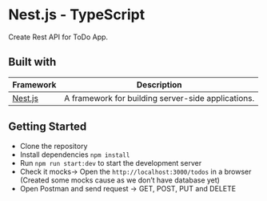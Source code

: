 # Nest.js - TypeScript

Create Rest API for ToDo App.

## Built with

| Framework                                         | Description                                             |
| ------------------------------------------------- | ------------------------------------------------------- |
| [Nest.js](https://www.npmjs.com/package/nest)     | A framework for building server-side applications.      |

## Getting Started

- Clone the repository
- Install dependencies `npm install`
- Run `npm run start:dev` to start the development server
- Check it mocks-> Open the `http://localhost:3000/todos` in a browser (Created some mocks cause as we don’t have database yet)
- Open Postman and send request -> GET, POST, PUT and DELETE

<!-- ### Screenshots
